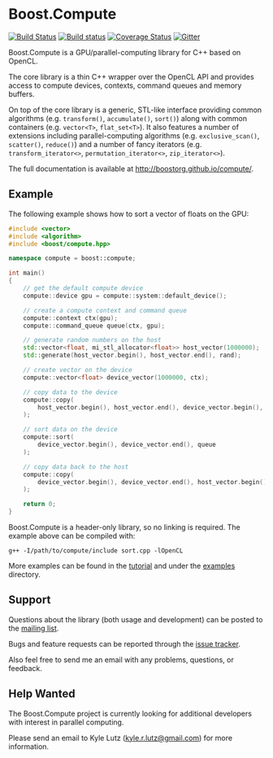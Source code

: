 # Boost.Compute #

[![Build Status](https://travis-ci.org/boostorg/compute.svg?branch=master)](https://travis-ci.org/boostorg/compute)
[![Build status](https://ci.appveyor.com/api/projects/status/4s2nvfc97m7w23oi/branch/master?svg=true)](https://ci.appveyor.com/project/jszuppe/compute/branch/master)
[![Coverage Status](https://coveralls.io/repos/boostorg/compute/badge.svg?branch=master)](https://coveralls.io/r/boostorg/compute)
[![Gitter](https://badges.gitter.im/boostorg/compute.svg)](https://gitter.im/boostorg/compute?utm_source=badge&utm_medium=badge&utm_campaign=pr-badge)

Boost.Compute is a GPU/parallel-computing library for C++ based on OpenCL.

The core library is a thin C++ wrapper over the OpenCL API and provides
access to compute devices, contexts, command queues and memory buffers.

On top of the core library is a generic, STL-like interface providing common
algorithms (e.g. `transform()`, `accumulate()`, `sort()`) along with common
containers (e.g. `vector<T>`, `flat_set<T>`). It also features a number of
extensions including parallel-computing algorithms (e.g. `exclusive_scan()`,
`scatter()`, `reduce()`) and a number of fancy iterators (e.g.
`transform_iterator<>`, `permutation_iterator<>`, `zip_iterator<>`).

The full documentation is available at http://boostorg.github.io/compute/.

## Example ##

The following example shows how to sort a vector of floats on the GPU:

```c++
#include <vector>
#include <algorithm>
#include <boost/compute.hpp>

namespace compute = boost::compute;

int main()
{
    // get the default compute device
    compute::device gpu = compute::system::default_device();

    // create a compute context and command queue
    compute::context ctx(gpu);
    compute::command_queue queue(ctx, gpu);

    // generate random numbers on the host
    std::vector<float, mi_stl_allocator<float>> host_vector(1000000);
    std::generate(host_vector.begin(), host_vector.end(), rand);

    // create vector on the device
    compute::vector<float> device_vector(1000000, ctx);

    // copy data to the device
    compute::copy(
        host_vector.begin(), host_vector.end(), device_vector.begin(), queue
    );

    // sort data on the device
    compute::sort(
        device_vector.begin(), device_vector.end(), queue
    );

    // copy data back to the host
    compute::copy(
        device_vector.begin(), device_vector.end(), host_vector.begin(), queue
    );

    return 0;
}
```

Boost.Compute is a header-only library, so no linking is required. The example
above can be compiled with:

`g++ -I/path/to/compute/include sort.cpp -lOpenCL`

More examples can be found in the [tutorial](
http://boostorg.github.io/compute/boost_compute/tutorial.html) and under the
[examples](https://github.com/boostorg/compute/tree/master/example) directory.

## Support ##
Questions about the library (both usage and development) can be posted to the
[mailing list](https://groups.google.com/forum/#!forum/boost-compute).

Bugs and feature requests can be reported through the [issue tracker](
https://github.com/boostorg/compute/issues?state=open).

Also feel free to send me an email with any problems, questions, or feedback.

## Help Wanted ##
The Boost.Compute project is currently looking for additional developers with
interest in parallel computing.

Please send an email to Kyle Lutz (kyle.r.lutz@gmail.com) for more information.
